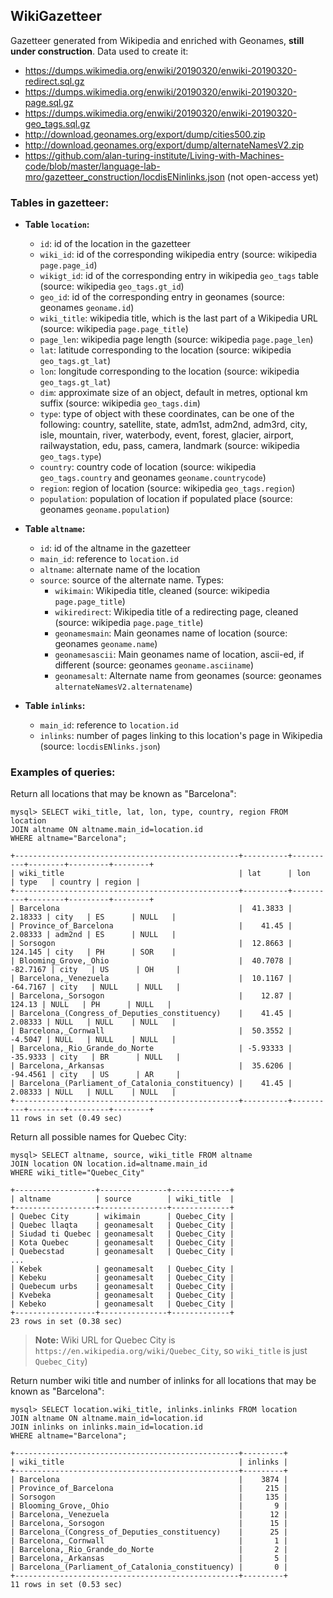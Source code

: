 ## WikiGazetteer

Gazetteer generated from Wikipedia and enriched with Geonames, **still under construction**. Data used to create it:
* https://dumps.wikimedia.org/enwiki/20190320/enwiki-20190320-redirect.sql.gz
* https://dumps.wikimedia.org/enwiki/20190320/enwiki-20190320-page.sql.gz
* https://dumps.wikimedia.org/enwiki/20190320/enwiki-20190320-geo_tags.sql.gz
* http://download.geonames.org/export/dump/cities500.zip
* http://download.geonames.org/export/dump/alternateNamesV2.zip
* https://github.com/alan-turing-institute/Living-with-Machines-code/blob/master/language-lab-mro/gazetteer_construction/locdisENinlinks.json (not open-access yet)

### Tables in gazetteer:

* **Table `location`:**
  * `id`: id of the location in the gazetteer
  * `wiki_id`: id of the corresponding wikipedia entry (source: wikipedia `page.page_id`)
  * `wikigt_id`: id of the corresponding entry in wikipedia `geo_tags` table (source: wikipedia `geo_tags.gt_id`)
  * `geo_id`: id of the corresponding entry in geonames (source: geonames `geoname.id`)
  * `wiki_title`: wikipedia title, which is the last part of a Wikipedia URL (source: wikipedia `page.page_title`)
  * `page_len`: wikipedia page length (source: wikipedia `page.page_len`)
  * `lat`: latitude corresponding to the location (source: wikipedia `geo_tags.gt_lat`)
  * `lon`: longitude corresponding to the location (source: wikipedia `geo_tags.gt_lat`) 
  * `dim`: approximate size of an object, default in metres, optional km suffix (source: wikipedia `geo_tags.dim`)
  * `type`: type of object with these coordinates, can be one of the following: country, satellite, state, adm1st, adm2nd, adm3rd, city, isle, mountain, river, waterbody, event, forest, glacier, airport, railwaystation, edu, pass, camera, landmark (source: wikipedia `geo_tags.type`)
  * `country`: country code of location (source: wikipedia `geo_tags.country` and geonames `geoname.countrycode`)
  * `region`: region of location (source: wikipedia `geo_tags.region`)
  * `population`: population of location if populated place (source: geonames `geoname.population`)

* **Table `altname`:**
  * `id`: id of the altname in the gazetteer
  * `main_id`: reference to `location.id`
  * `altname`: alternate name of the location
  * `source`: source of the alternate name. Types:
    * `wikimain`: Wikipedia title, cleaned (source: wikipedia `page.page_title`)
    * `wikiredirect`: Wikipedia title of a redirecting page, cleaned (source: wikipedia `page.page_title`)
    * `geonamesmain`: Main geonames name of location (source: geonames `geoname.name`)
    * `geonamesascii`: Main geonames name of location, ascii-ed, if different (source: geonames `geoname.asciiname`)
    * `geonamesalt`: Alternate name from geonames (source: geonames `alternateNamesV2.alternatename`)

* **Table `inlinks`:**
  * `main_id`: reference to `location.id`
  * `inlinks`: number of pages linking to this location's page in Wikipedia (source: `locdisENlinks.json`)

### Examples of queries:

Return all locations that may be known as "Barcelona":
```
mysql> SELECT wiki_title, lat, lon, type, country, region FROM location
JOIN altname ON altname.main_id=location.id
WHERE altname="Barcelona";

+--------------------------------------------------+----------+----------+--------+---------+--------+
| wiki_title                                       | lat      | lon      | type   | country | region |
+--------------------------------------------------+----------+----------+--------+---------+--------+
| Barcelona                                        |  41.3833 |  2.18333 | city   | ES      | NULL   |
| Province_of_Barcelona                            |    41.45 |  2.08333 | adm2nd | ES      | NULL   |
| Sorsogon                                         |  12.8663 |  124.145 | city   | PH      | SOR    |
| Blooming_Grove,_Ohio                             |  40.7078 | -82.7167 | city   | US      | OH     |
| Barcelona,_Venezuela                             |  10.1167 | -64.7167 | city   | NULL    | NULL   |
| Barcelona,_Sorsogon                              |    12.87 |   124.13 | NULL   | PH      | NULL   |
| Barcelona_(Congress_of_Deputies_constituency)    |    41.45 |  2.08333 | NULL   | NULL    | NULL   |
| Barcelona,_Cornwall                              |  50.3552 |  -4.5047 | NULL   | NULL    | NULL   |
| Barcelona,_Rio_Grande_do_Norte                   | -5.93333 | -35.9333 | city   | BR      | NULL   |
| Barcelona,_Arkansas                              |  35.6206 | -94.4561 | city   | US      | AR     |
| Barcelona_(Parliament_of_Catalonia_constituency) |    41.45 |  2.08333 | NULL   | NULL    | NULL   |
+--------------------------------------------------+----------+----------+--------+---------+--------+
11 rows in set (0.49 sec)
```

Return all possible names for Quebec City: 
```
mysql> SELECT altname, source, wiki_title FROM altname
JOIN location ON location.id=altname.main_id
WHERE wiki_title="Quebec_City"

+------------------+---------------+-------------+
| altname          | source        | wiki_title  |
+------------------+---------------+-------------+
| Quebec City      | wikimain      | Quebec_City |
| Quebec llaqta    | geonamesalt   | Quebec_City |
| Siudad ti Quebec | geonamesalt   | Quebec_City |
| Kota Quebec      | geonamesalt   | Quebec_City |
| Quebecstad       | geonamesalt   | Quebec_City |
...
| Kebek            | geonamesalt   | Quebec_City |
| Kebeku           | geonamesalt   | Quebec_City |
| Quebecum urbs    | geonamesalt   | Quebec_City |
| Kvebeka          | geonamesalt   | Quebec_City |
| Kebeko           | geonamesalt   | Quebec_City |
+------------------+---------------+-------------+
23 rows in set (0.38 sec)
```
> **Note:** Wiki URL for Quebec City is `https://en.wikipedia.org/wiki/Quebec_City`, so `wiki_title` is just `Quebec_City`)

Return number wiki title and number of inlinks for all locations that may be known as "Barcelona":
```
mysql> SELECT location.wiki_title, inlinks.inlinks FROM location
JOIN altname ON altname.main_id=location.id
JOIN inlinks on inlinks.main_id=location.id
WHERE altname="Barcelona";

+--------------------------------------------------+---------+
| wiki_title                                       | inlinks |
+--------------------------------------------------+---------+
| Barcelona                                        |    3874 |
| Province_of_Barcelona                            |     215 |
| Sorsogon                                         |     135 |
| Blooming_Grove,_Ohio                             |       9 |
| Barcelona,_Venezuela                             |      12 |
| Barcelona,_Sorsogon                              |      15 |
| Barcelona_(Congress_of_Deputies_constituency)    |      25 |
| Barcelona,_Cornwall                              |       1 |
| Barcelona,_Rio_Grande_do_Norte                   |       2 |
| Barcelona,_Arkansas                              |       5 |
| Barcelona_(Parliament_of_Catalonia_constituency) |       0 |
+--------------------------------------------------+---------+
11 rows in set (0.53 sec)

```

